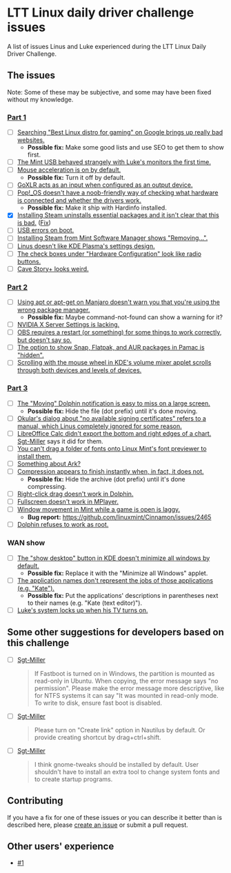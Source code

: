 # LTT Linux daily driver challenge issues

A list of issues Linus and Luke experienced during the LTT Linux Daily Driver Challenge. 

## The issues

Note: Some of these may be subjective, and some may have been fixed without my knowledge.

### [Part 1](https://www.youtube.com/watch?v=0506yDSgU7M)

- [ ] [Searching "Best Linux distro for gaming" on Google brings up really bad websites.](https://www.youtube.com/watch?v=0506yDSgU7M&t=67s)
  - **Possible fix:** Make some good lists and use SEO to get them to show first.
- [ ] [The Mint USB behaved strangely with Luke's monitors the first time.](https://youtu.be/0506yDSgU7M?t=398)
- [ ] [Mouse acceleration is on by default.](https://youtu.be/0506yDSgU7M?t=541)
  - **Possible fix:** Turn it off by default.
- [ ] [GoXLR acts as an input when configured as an output device.](https://youtu.be/0506yDSgU7M?t=552)
- [ ] [Pop!\_OS doesn't have a noob-friendly way of checking what hardware is connected and whether the drivers work.](https://youtu.be/0506yDSgU7M?t=579)
  - **Possible fix:** Make it ship with Hardinfo installed.
- [x] [Installing Steam uninstalls essential packages and it isn't clear that this is bad.](https://youtu.be/0506yDSgU7M?t=607) ([Fix](https://github.com/pop-os/apt/pull/1)) 
- [ ] [USB errors on boot.](https://youtu.be/0506yDSgU7M?t=870)
- [ ] [Installing Steam from Mint Software Manager shows "Removing...".](https://youtu.be/0506yDSgU7M?t=921)
- [ ] [Linus doesn't like KDE Plasma's settings design.](https://youtu.be/0506yDSgU7M?t=982)
- [ ] [The check boxes under "Hardware Configuration" look like radio buttons.](https://youtu.be/0506yDSgU7M?t=991)
- [ ] [Cave Story+ looks weird.](https://youtu.be/0506yDSgU7M?t=1101)

### [Part 2](https://youtu.be/3E8IGy6I9Wo)

- [ ] [Using apt or apt-get on Manjaro doesn't warn you that you're using the wrong package manager.](https://youtu.be/3E8IGy6I9Wo?t=107)
  - **Possible fix:** Maybe command-not-found can show a warning for it?
- [ ] [NVIDIA X Server Settings is lacking.](https://youtu.be/3E8IGy6I9Wo?t=183)
- [ ] [OBS requires a restart (or something) for some things to work correctly, but doesn't say so.](https://youtu.be/3E8IGy6I9Wo?t=224)
- [ ] [The option to show Snap, Flatpak, and AUR packages in Pamac is "hidden".](https://youtu.be/3E8IGy6I9Wo?t=540)
- [ ] [Scrolling with the mouse wheel in KDE's volume mixer applet scrolls through both devices and levels of devices.](https://youtu.be/3E8IGy6I9Wo?t=573)

### [Part 3](https://youtu.be/TtsglXhbxno)

- [ ] [The "Moving" Dolphin notification is easy to miss on a large screen.](https://youtu.be/TtsglXhbxno?t=163)
  - **Possible fix:** Hide the file (dot prefix) until it's done moving.
- [ ] [Okular's dialog about "no available signing certificates" refers to a manual, which Linus completely ignored for some reason.](https://youtu.be/TtsglXhbxno?t=281)
- [ ] [LibreOffice Calc didn't export the bottom and right edges of a chart.](https://youtu.be/TtsglXhbxno?t=440) [Sgt-Miller](https://github.com/Sgt-Miller) says it did for them.
- [ ] [You can't drag a folder of fonts onto Linux Mint's font previewer to install them.](https://youtu.be/TtsglXhbxno?t=455)
- [ ] [Something about Ark?](https://youtu.be/TtsglXhbxno?t=499)
- [ ] [Compression appears to finish instantly when, in fact, it does not.](https://youtu.be/TtsglXhbxno?t=732)
  - **Possible fix:** Hide the archive (dot prefix) until it's done compressing.
- [ ] [Right-click drag doesn't work in Dolphin.](https://youtu.be/TtsglXhbxno?t=1024)
- [ ] [Fullscreen doesn't work in MPlayer.](https://youtu.be/TtsglXhbxno?t=1234)
- [ ] [Window movement in Mint while a game is open is laggy.](https://youtu.be/TtsglXhbxno?t=1294)
  - **Bug report:** https://github.com/linuxmint/Cinnamon/issues/2465
- [ ] [Dolphin refuses to work as root.](https://youtu.be/TtsglXhbxno?t=1496)

### WAN show

- [ ] [The "show desktop" button in KDE doesn't minimize all windows by default.](https://youtu.be/fJB9fdXWiiw?t=497)
  - **Possible fix:** Replace it with the "Minimize all Windows" applet.
- [ ] [The application names don't represent the jobs of those applications (e.g. "Kate").](https://youtu.be/fJB9fdXWiiw?t=702)
  - **Possible fix:** Put the applications' descriptions in parentheses next to their names (e.g. "Kate (text editor)").
- [ ] [Luke's system locks up when his TV turns on.](https://youtu.be/sS25mCLyQyk?t=416)

## Some other suggestions for developers based on this challenge

- [ ] [Sgt-Miller](https://github.com/Sgt-Miller)
  > If Fastboot is turned on in Windows, the partition is mounted as read-only in Ubuntu. When copying, the error message says "no permission". Please make the error message more descriptive, like for NTFS systems it can say "It was mounted in read-only mode. To write to disk, ensure fast boot is disabled.
- [ ] [Sgt-Miller](https://github.com/Sgt-Miller)
  > Please turn on "Create link" option in Nautilus by default. Or provide creating shortcut by drag+ctrl+shift.
- [ ] [Sgt-Miller](https://github.com/Sgt-Miller)
  > I think gnome-tweaks should be installed by default. User shouldn't have to install an extra tool to change system fonts and to create startup programs.

## Contributing

If you have a fix for one of these issues or you can describe it better than is described here, please [create an issue](https://github.com/glibg10b/ltt-linux-challenge-issues/issues/new/choose) or submit a pull request.

## Other users' experience

- [#1](https://github.com/glibg10b/ltt-linux-challenge-issues/issues/1)

